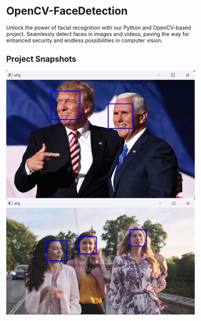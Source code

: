 # OpenCV-FaceDetection
Unlock the power of facial recognition with our Python and OpenCV-based project. Seamlessly detect faces in images and videos, paving the way for enhanced security and endless possibilities in computer vision.

## Project Snapshots
![Alt Text](https://github.com/geek-abhinav/OpenCV-FaceDetection/blob/main/Screenshot%202023-10-17%20003137.png)
![Alt Text](https://github.com/geek-abhinav/OpenCV-FaceDetection/blob/main/Screenshot%202023-10-17%20003412.png)
